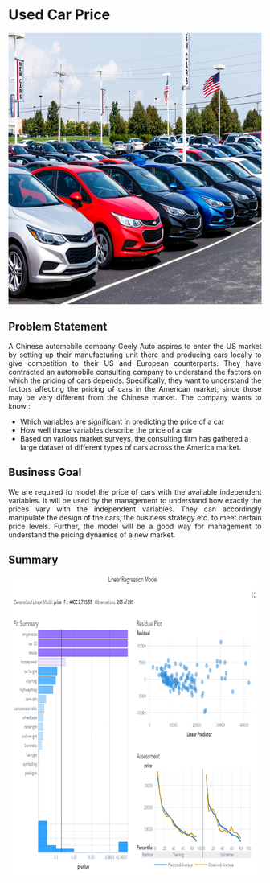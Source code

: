 # Used Car Price 
<img src="https://github.com/Bayunova28/Used_Car_Price/blob/master/cover.jpg" height="540" width="1100">

## Problem Statement
<p align=justify>A Chinese automobile company Geely Auto aspires to enter the US market by setting up their manufacturing unit there and producing cars locally to give competition to 
their US and European counterparts. They have contracted an automobile consulting company to understand the factors on which the pricing of cars depends. Specifically, 
they want to understand the factors affecting the pricing of cars in the American market, since those may be very different from the Chinese market. The company wants to 
know :

* Which variables are significant in predicting the price of a car
* How well those variables describe the price of a car
* Based on various market surveys, the consulting firm has gathered a large dataset of different types of cars across the America market.
</p>

## Business Goal
<p align=justify>We are required to model the price of cars with the available independent variables. It will be used by the management to understand how exactly the 
prices vary with the independent variables. They can accordingly manipulate the design of the cars, the business strategy etc. to meet certain price levels. Further, the 
model will be a good way for management to understand the pricing dynamics of a new market.</p>

## Summary
<img src="https://github.com/Bayunova28/Used_Car_Price/blob/master/linear_model.png" height="600" width="1000">
